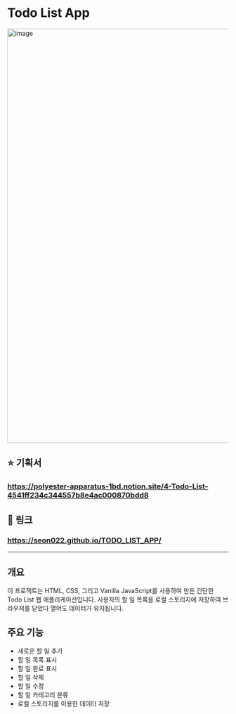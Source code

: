 

# Todo List App


<img width="943" alt="image" src="https://github.com/user-attachments/assets/652c8fc0-a143-4c47-9b7d-ce8d50f84a6e">

## ⭐ 기획서 
###   https://polyester-apparatus-1bd.notion.site/4-Todo-List-4541ff234c344557b8e4ac000870bdd8
## 📌 링크 
###   https://seon022.github.io/TODO_LIST_APP/
--------------------------------------------------------------------
## 개요

이 프로젝트는 HTML, CSS, 그리고 Vanilla JavaScript를 사용하여 만든 간단한 Todo List 웹 애플리케이션입니다. 사용자의 할 일 목록을 로컬 스토리지에 저장하여 브라우저를 닫았다 열어도 데이터가 유지됩니다.

## 주요 기능

- 새로운 할 일 추가
- 할 일 목록 표시
- 할 일 완료 표시
- 할 일 삭제
- 할 일 수정
- 할 일 카테고리 분류
- 로컬 스토리지를 이용한 데이터 저장

